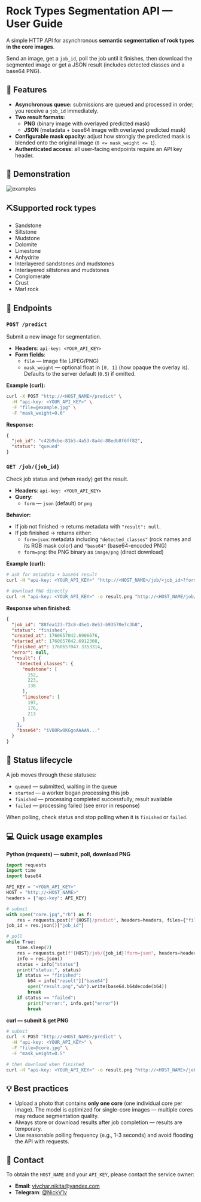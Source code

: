 # Rock Types Segmentation API — User Guide

A simple HTTP API for asynchronous **semantic segmentation of rock types in the core images**.

Send an image, get a `job_id`, poll the job until it finishes, then download the segmented image or get a JSON result (includes detected classes and a base64 PNG).

## 🚀 Features
* **Asynchronous queue:** submissions are queued and processed in order; you receive a `job_id` immediately.
* **Two result formats:** 
  * **PNG** (binary image with overlayed predicted mask)  
  * **JSON** (metadata + base64 image with overlayed predicted mask)
* **Configurable mask opacity:** adjust how strongly the predicted mask is blended onto the original image (`0 <= mask_weight <= 1`).
* **Authenticated access:** all user-facing endpoints require an API key header.

## 📸 Demonstration

![examples](demo_pairs/pairs.jpg)

## ⛏️Supported rock types
* Sandstone
* Siltstone
* Mudstone
* Dolomite
* Limestone
* Anhydrite
* Interlayered sandstones and mudstones
* Interlayered siltstones and mudstones
* Conglomerate
* Crust
* Marl rock

## 🔗 Endpoints

### `POST /predict`
Submit a new image for segmentation.
* **Headers**: `api-key: <YOUR_API_KEY>`
* **Form fields**:
  * `file` — image file (JPEG/PNG)
  * `mask_weight` — optional float in `[0, 1]` (how opaque the overlay is). Defaults to the server default (`0.5`) if omitted.

**Example (curl):**
```bash
curl -X POST "http://<HOST_NAME>/predict" \
  -H "api-key: <YOUR_API_KEY>" \
  -F "file=@example.jpg" \
  -F "mask_weight=0.6"
```

**Response:**
```json
{
  "job_id": "c42b9cbe-81b5-4a53-8a4d-88edb8f6ff82",
  "status": "queued"
}
```

### `GET /job/{job_id}`
Check job status and (when ready) get the result.
* **Headers**: `api-key: <YOUR_API_KEY>`
* **Query**:
  * `form` — `json` (default) or `png`

**Behavior:**
* If job not finished → returns metadata with `"result": null`.
* If job finished → returns either:
  * `form=json`: metadata including `"detected_classes"` (rock names and its RGB mask color) and `"base64"` (base64-encoded PNG)
  * `form=png`: the PNG binary as `image/png` (direct download)

**Example (curl):**

```bash
# ask for metadata + base64 result
curl -H "api-key: <YOUR_API_KEY>" "http://<HOST_NAME>/job/<job_id>?form=json"

# download PNG directly
curl -H "api-key: <YOUR_API_KEY>" -o result.png "http://<HOST_NAME/job/<job_id>?form=png"
```

**Response when finished:**

```json
{
  "job_id": "88fea123-72c8-45e1-8e53-b93570e7c3b8",
  "status": "finished",
  "created_at": 1760657042.6906676,
  "started_at": 1760657042.6912308,
  "finished_at": 1760657047.3353314,
  "error": null,
  "result": {
    "detected_classes": {
      "mudstone": [
        152, 
        223,
        138
      ],
      "limestone": [
        197,
        176,
        213
      ]
    },
    "base64": "iVBORw0KGgoAAAAN..."
  }
}
```

## 🔄 Status lifecycle
A job moves through these statuses:
* `queued` — submitted, waiting in the queue
* `started` — a worker began processing this job
* `finished` — processing completed successfully; result available
* `failed` — processing failed (see error in response)

When polling, check status and stop polling when it is `finished` or `failed`.

## 💻 Quick usage examples
**Python (requests) — submit, poll, download PNG**
```python
import requests
import time
import base64

API_KEY = "<YOUR_API_KEY>"
HOST = "http://<HOST_NAME>"
headers = {"api-key": API_KEY}

# submit
with open("core.jpg","rb") as f:
    res = requests.post(f"{HOST}/predict", headers=headers, files={"file": f}, data={"mask_weight": 0.5})
job_id = res.json()["job_id"]

# poll
while True:
    time.sleep(2)
    res = requests.get(f"{HOST}/job/{job_id}?form=json", headers=headers)
    info = res.json()
    status = info["status"]
    print("status:", status)
    if status == "finished":
        b64 = info["result"]["base64"]
        open("result.png","wb").write(base64.b64decode(b64))
        break
    if status == "failed":
        print("error:", info.get("error"))
        break
```

**curl — submit & get PNG**
```bash
# submit
curl -X POST "http://<HOST_NAME>/predict" \
  -H "api-key: <YOUR_API_KEY>" \
  -F "file=@core.jpg" \
  -F "mask_weight=0.5"

# then download when finished
curl -H "api-key: <YOUR_API_KEY>" -o result.png "http://<HOST_NAME>/job/<job_id>?form=png"
```

## 💡 Best practices
* Upload a photo that contains **only one core** (one individual core per image). The model is optimized for single-core images — multiple cores may reduce segmentation quality.
* Always store or download results after job completion — results are temporary.
* Use reasonable polling frequency (e.g., 1-3 seconds) and avoid flooding the API with requests.

## 🤝 Contact
To obtain the `HOST_NAME` and your `API_KEY`, please contact the service owner:
* **Email**: [vivchar.nikita@yandex.com](mailto:vivchar.nikita@yandex.com?subject=Cores%20API)
* **Telegram**: [@NickV1v](https://t.me/Nickv1v)







